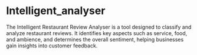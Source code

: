 # Intelligent_analyser
The Intelligent Restaurant Review Analyser is a tool designed to classify and analyze restaurant reviews. It identifies key aspects such as service, food, and ambience, and determines the overall sentiment, helping businesses gain insights into customer feedback.
